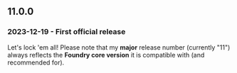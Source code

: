 ## 11.0.0
### 2023-12-19 - First official release
Let's lock 'em all!
Please note that my **major** release number (currently "11") always reflects the **Foundry core version** it is compatible with (and recommended for).
